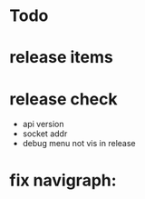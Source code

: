 ﻿# Todo


# release items


# release check
- api version
- socket addr
- debug menu not vis in release

# fix navigraph:
